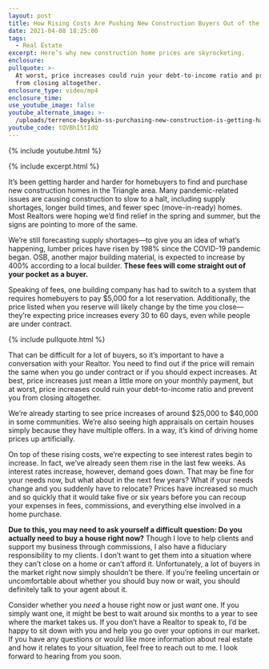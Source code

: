 ```yaml
---
layout: post
title: How Rising Costs Are Pushing New Construction Buyers Out of the Market
date: 2021-04-08 18:25:00
tags:
  - Real Estate
excerpt: Here’s why new construction home prices are skyrocketing.
enclosure:
pullquote: >-
  At worst, price increases could ruin your debt-to-income ratio and prevent you
  from closing altogether.
enclosure_type: video/mp4
enclosure_time:
use_youtube_image: false
youtube_alternate_image: >-
  /uploads/terrence-boykin-ss-purchasing-new-construction-is-getting-harder-yt.jpg
youtube_code: tQVBhI5tIdQ
---
```

{% include youtube.html %}

{% include excerpt.html %}

It’s been getting harder and harder for homebuyers to find and purchase new construction homes in the Triangle area. Many pandemic-related issues are causing construction to slow to a halt, including supply shortages, longer build times, and fewer spec (move-in-ready) homes. Most Realtors were hoping we’d find relief in the spring and summer, but the signs are pointing to more of the same.

We’re still forecasting supply shortages—to give you an idea of what’s happening, lumber prices have risen by 198% since the COVID-19 pandemic began. OSB, another major building material, is expected to increase by 400% according to a local builder. **These fees will come straight out of your pocket as a buyer.**

Speaking of fees, one building company has had to switch to a system that requires homebuyers to pay $5,000 for a lot reservation. Additionally, the price listed when you reserve will likely change by the time you close—they’re expecting price increases every 30 to 60 days, even while people are under contract.

{% include pullquote.html %}

That can be difficult for a lot of buyers, so it’s important to have a conversation with your Realtor. You need to find out if the price will remain the same when you go under contract or if you should expect increases. At best, price increases just mean a little more on your monthly payment, but at worst, price increases could ruin your debt-to-income ratio and prevent you from closing altogether.

We’re already starting to see price increases of around $25,000 to $40,000 in some communities. We’re also seeing high appraisals on certain houses simply because they have multiple offers. In a way, it’s kind of driving home prices up artificially.

On top of these rising costs, we’re expecting to see interest rates begin to increase. In fact, we’ve already seen them rise in the last few weeks. As interest rates increase, however, demand goes down. That may be fine for your needs now, but what about in the next few years? What if your needs change and you suddenly have to relocate? Prices have increased so much and so quickly that it would take five or six years before you can recoup your expenses in fees, commissions, and everything else involved in a home purchase.&nbsp;

**Due to this, you may need to ask yourself a difficult question: Do you actually need to buy a house right now?** Though I love to help clients and support my business through commissions, I also have a fiduciary responsibility to my clients. I don’t want to get them into a situation where they can’t close on a home or can’t afford it. Unfortunately, a lot of buyers in the market right now simply shouldn’t be there. If you’re feeling uncertain or uncomfortable about whether you should buy now or wait, you should definitely talk to your agent about it.&nbsp;

Consider whether you *need* a house right now or just *want* one. If you simply want one, it might be best to wait around six months to a year to see where the market takes us. If you don’t have a Realtor to speak to, I’d be happy to sit down with you and help you go over your options in our market. If you have any questions or would like more information about real estate and how it relates to your situation, feel free to reach out to me. I look forward to hearing from you soon.
